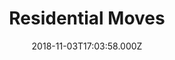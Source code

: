 ---
categories:
  - Moving
date: 2018-11-03T17:03:58.000Z
title: Residential Moves
description: >-
  We offer local moving as well as out of state moving. Don't feel like packing? Don't worry, we can pack for you while you relax. You tell us your moving needs and we will accommodate you accordingly. Our professional are highly trained on packaging and loading trucks to ensure no damage to client's property. We are backed by insurance to offer consumers the most protection possible.
type: ''
price: ''
weight: 1
---